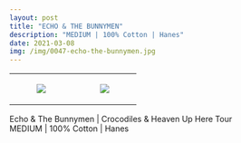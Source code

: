 ```yaml
---
layout: post
title: "ECHO & THE BUNNYMEN"
description: "MEDIUM | 100% Cotton | Hanes"
date: 2021-03-08
img: /img/0047-echo-the-bunnymen.jpg
---
```




<table style="width:100%;"><tr><td style="vertical-align:top;">
      <figure class="tmblr-full" data-orig-height="2048" data-orig-width="1365" data-orig-src="https://concertshirts.netlify.app/shirts/0047/0047-01.jpg"><img src="https://64.media.tumblr.com/6a8515f35cb39fa5455ba50d8d06373c/c364faf2b15dd986-73/s540x810/fc7d3babce99eed0c3a6875d6401d5693cd3a9e1.jpg" data-orig-height="2048" data-orig-width="1365" data-orig-src="https://concertshirts.netlify.app/shirts/0047/0047-01.jpg"/></figure></td>
    <td style="vertical-align:top;">
      <figure class="tmblr-full" data-orig-height="2048" data-orig-width="1365" data-orig-src="https://concertshirts.netlify.app/shirts/0047/0047-02.jpg"><img src="https://64.media.tumblr.com/2700f2e95081f3e722c1cadc9af26b23/c364faf2b15dd986-82/s540x810/c00dbc80a97ae86dd9bc71e6507f8d215a991921.jpg" data-orig-height="2048" data-orig-width="1365" data-orig-src="https://concertshirts.netlify.app/shirts/0047/0047-02.jpg"/></figure></td>
  </tr></table><p>
  Echo &amp; The Bunnymen | Crocodiles &amp; Heaven Up Here Tour<br/>MEDIUM | 100% Cotton | Hanes
</p>
